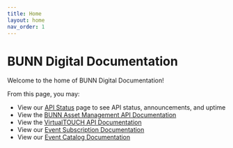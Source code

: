 ```yaml
---
title: Home
layout: home
nav_order: 1
---
```


# BUNN Digital Documentation

Welcome to the home of BUNN Digital Documentation!

From this page, you may:

- View our [API Status](https://status.bunn.com) page to see API status, announcements, and uptime
- View the [BUNN Asset Management API Documentation](bam/)
- View the [VirtualTOUCH API Documentation](virtualtouch/)
- View our [Event Subscription Documentation](event-subscriptions/)
- View our [Event Catalog Documentation](event-catalog/)

